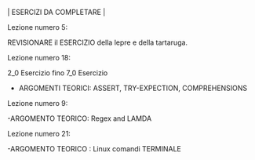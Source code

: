| ESERCIZI DA COMPLETARE |

Lezione numero 5:

REVISIONARE il ESERCIZIO della lepre e della tartaruga.


Lezione numero 18:

2_0 Esercizio fino 7_0 Esercizio
- ARGOMENTI TEORICI: ASSERT, TRY-EXPECTION, COMPREHENSIONS


Lezione numero 9:

-ARGOMENTO TEORICO: Regex and LAMDA

Lezione numero 21:

-ARGOMENTO TEORICO : Linux comandi TERMINALE

